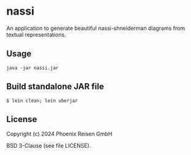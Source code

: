 # nassi

An application to generate beautiful nassi-shneiderman diagrams from textual
representations.


## Usage

```
java -jar nassi.jar
```


## Build standalone JAR file

```
$ lein clean; lein uberjar
```


## License

Copyright (c) 2024 Phoenix Reisen GmbH

BSD 3-Clause (see file LICENSE).
